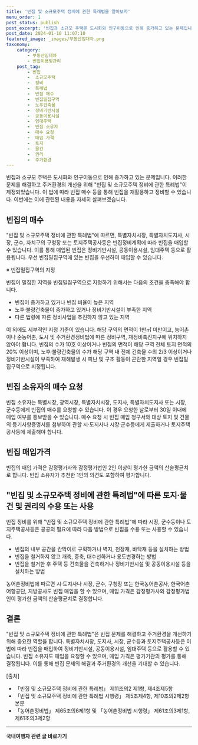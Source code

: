 ```yaml
---
title: '빈집 및 소규모주택 정비에 관한 특례법을 알아보자'
menu_order: 1
post_status: publish
post_excerpt: '빈집과 소규모 주택은 도시화와 인구이동으로 인해 증가하고 있는 문제입니다. 이러한 문제를 해결하고 주거환경의 개선을 위해  빈집 및 소규모주택 정비에 관한 특례법 이 제정되었습니다. 이 법에 따라 빈집 매수 등을 통해 빈집을 재활용하고 정비할 수 있습니다. 이번에는 이에 관련된 내용을 자세히 살펴보겠습니다.'
post_date: 2024-01-10 11:07:10
featured_image: _images/부동산임대차.png
taxonomy:
    category:
        - 부동산임대차
        - 빈집이용및관리
    post_tag:
        - 빈집
        -  소규모주택
        -  정비
        -  특례법
        -  빈집 매수
        -  빈집밀집구역
        -  노후건축물
        -  정비기반시설
        -  공동이용시설
        -  임대주택
        -  빈집 소유자
        -  매수 요청
        -  매입 가격
        -  토지
        -  물건
        -  권리
        -  주거환경
---
```



빈집과 소규모 주택은 도시화와 인구이동으로 인해 증가하고 있는 문제입니다. 이러한 문제를 해결하고 주거환경의 개선을 위해 "빈집 및 소규모주택 정비에 관한 특례법"이 제정되었습니다. 이 법에 따라 빈집 매수 등을 통해 빈집을 재활용하고 정비할 수 있습니다. 이번에는 이에 관련된 내용을 자세히 살펴보겠습니다.

## 빈집의 매수

"빈집 및 소규모주택 정비에 관한 특례법"에 따르면, 특별자치시장, 특별자치도지사, 시장, 군수, 자치구의 구청장 또는 토지주택공사등은 빈집정비계획에 따라 빈집을 매입할 수 있습니다. 이를 통해 매입된 빈집은 정비기반시설, 공동이용시설, 임대주택 등으로 활용됩니다. 우선 빈집밀집구역에 있는 빈집을 우선하여 매입할 수 있습니다.

※ 빈집밀집구역의 지정

빈집이 밀집한 지역을 빈집밀집구역으로 지정하기 위해서는 다음의 조건을 충족해야 합니다.
- 빈집이 증가하고 있거나 빈집 비율이 높은 지역
- 노후·불량건축물이 증가하고 있거나 정비기반시설이 부족한 지역
- 다른 법령에 따른 정비사업을 추진하지 않고 있는 지역

이 외에도 세부적인 지정 기준이 있습니다. 해당 구역의 면적이 1만㎡ 미만이고, 농어촌이나 준농어촌, 도시 및 주거환경정비법에 따른 정비구역, 재정비촉진지구에 위치하지 않아야 합니다. 빈집의 수가 10호 이상이거나 빈집의 면적이 해당 구역 전체 토지 면적의 20% 이상이며, 노후·불량건축물의 수가 해당 구역 내 전체 건축물 수의 2/3 이상이거나 정비기반시설이 부족하여 재해발생 시 피난 및 구조 활동이 곤란한 지역일 경우 빈집밀집구역으로 지정됩니다.

## 빈집 소유자의 매수 요청

빈집 소유자는 특별시장, 광역시장, 특별자치시장, 도지사, 특별자치도지사 또는 시장, 군수등에게 빈집의 매수를 요청할 수 있습니다. 이 경우 요청한 날로부터 30일 이내에 매입 여부를 통보받을 수 있습니다. 매수 요청 시 빈집 매입 청구서와 대상 토지 및 건물의 등기사항증명서를 첨부하여 관할 시·도지사나 시장·군수등에게 제출하거나 토지주택공사등에 제출해야 합니다.

## 빈집 매입가격

빈집의 매입 가격은 감정평가사와 감정평가법인 2인 이상이 평가한 금액의 산술평균치로 합니다. 빈집 소유자가 추천한 1인의 의견도 포함하여 평가합니다.

## "빈집 및 소규모주택 정비에 관한 특례법"에 따른 토지·물건 및 권리의 수용 또는 사용

빈집 정비를 위해 "빈집 및 소규모주택 정비에 관한 특례법"에 따라 시장, 군수등이나 토지주택공사등은 공공의 필요에 따라 다음 방법으로 빈집을 수용 또는 사용할 수 있습니다.
- 빈집의 내부 공간을 칸막이로 구획하거나 벽지, 천장재, 바닥재 등을 설치하는 방법
- 빈집을 철거하지 않고 개축, 증축, 대수선하거나 용도변경하는 방법
- 빈집을 철거한 후 주택 등 건축물을 건축하거나 정비기반시설 및 공동이용시설 등을 설치하는 방법

농어촌정비법에 따르면 시·도지사나 시장, 군수, 구청장 또는 한국농어촌공사, 한국어촌어항공단, 지방공사도 빈집 매입을 할 수 있으며, 매입 가격은 감정평가사와 감정평가법인이 평가한 금액의 산술평균치로 결정합니다.

## 결론

"빈집 및 소규모주택 정비에 관한 특례법"은 빈집 문제를 해결하고 주거환경을 개선하기 위해 중요한 역할을 합니다. 특별자치시장, 도지사, 시장, 군수등과 토지주택공사등은 이 법에 따라 빈집을 매입하여 정비기반시설, 공동이용시설, 임대주택 등으로 활용할 수 있습니다. 빈집 소유자도 매입을 요청할 수 있으며, 매입 가격은 평가기관의 평가를 통해 결정됩니다. 이를 통해 빈집 문제의 해결과 주거환경의 개선을 기대할 수 있습니다.

[출처]
- 「빈집 및 소규모주택 정비에 관한 특례법」 제11조의2 제1항, 제4조제5항
- 「빈집 및 소규모주택 정비에 관한 특례법 시행령」 제5조제4항, 제10조의2제2항 본문
- 「농어촌정비법」 제65조의6제1항 및 「농어촌정비법 시행령」 제61조의3제1항, 제61조의3제2항
<!-- wp:separator -->
<hr class="wp-block-separator has-alpha-channel-opacity"/>
<!-- /wp:separator -->

<!-- wp:group {"backgroundColor":"base","layout":{"type":"constrained"}} -->
<div class="wp-block-group has-base-background-color has-background"><!-- wp:paragraph {"align":"center","fontSize":"medium"} -->
<p class="has-text-align-center has-large-font-size"><strong>국내여행자 관련 글 바로가기</strong></p>
<!-- /wp:paragraph -->


<!-- wp:latest-posts
{"categories":[{"id":15374,"count":19,"description":"","link":"https://uknowlaw.com/category/%ea%b5%ad%eb%82%b4%ec%97%ac%ed%96%89%ec%9e%90/","name":"국내여행자","slug":"국내여행자","taxonomy":"category","parent":0,"meta":[],"_links":{"self":[{"href":"https://uknowlaw.com/wp-json/wp/v2/categories/15374"}],"collection":[{"href":"https://uknowlaw.com/wp-json/wp/v2/categories"}],"about":[{"href":"https://uknowlaw.com/wp-json/wp/v2/taxonomies/category"}],"wp:post_type":[{"href":"https://uknowlaw.com/wp-json/wp/v2/posts?categories=15374"}],"curies":[{"name":"wp","href":"https://api.w.org/{rel}","templated":true}]}}],"postsToShow":100,"excerptLength":28,"postLayout":"grid","columns":2,"featuredImageAlign":"left","featuredImageSizeSlug":"large","fontSize":"small"} /--></div>
<!-- /wp:group -->
